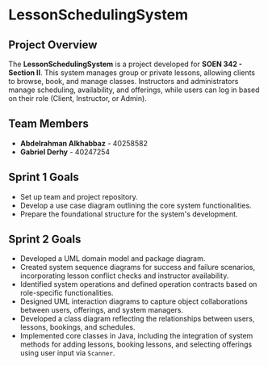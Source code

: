 # LessonSchedulingSystem

## Project Overview
The **LessonSchedulingSystem** is a project developed for **SOEN 342 - Section II**. This system manages group or private lessons, allowing clients to browse, book, and manage classes. Instructors and administrators manage scheduling, availability, and offerings, while users can log in based on their role (Client, Instructor, or Admin).

## Team Members
- **Abdelrahman Alkhabbaz** - 40258582
- **Gabriel Derhy** - 40247254

## Sprint 1 Goals
- Set up team and project repository.
- Develop a use case diagram outlining the core system functionalities.
- Prepare the foundational structure for the system's development.

## Sprint 2 Goals
- Developed a UML domain model and package diagram.
- Created system sequence diagrams for success and failure scenarios, incorporating lesson conflict checks and instructor availability.
- Identified system operations and defined operation contracts based on role-specific functionalities.
- Designed UML interaction diagrams to capture object collaborations between users, offerings, and system managers.
- Developed a class diagram reflecting the relationships between users, lessons, bookings, and schedules.
- Implemented core classes in Java, including the integration of system methods for adding lessons, booking lessons, and selecting offerings using user input via `Scanner`.
